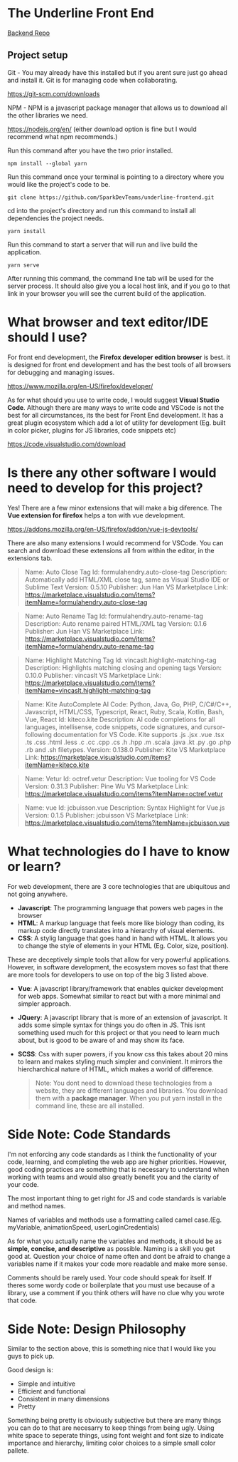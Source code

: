 # The Underline Front End

[Backend Repo](https://github.com/SparkDevTeams/underline-backend)

## Project setup

Git - You may already have this installed but if you arent sure just go ahead and install it. Git is for managing code when collaborating.

https://git-scm.com/downloads

NPM - NPM is a javascript package manager that allows us to download all the other libraries we need. 

https://nodejs.org/en/ (either download option is fine but I would recommend what npm recommends.)

Run this command after you have the two prior installed.
```
npm install --global yarn
```

Run this command once your terminal is pointing to a directory where you would like the project's code to be.
```
git clone https://github.com/SparkDevTeams/underline-frontend.git
```

cd into the project's directory and run this command to install all dependencies the project needs.

```
yarn install
```

Run this command to start a server that will run and live build the application.

```
yarn serve
```

After running this command, the command line tab will be used for the server process. It should also give you a local host link, and if you go to that link in your browser you will see the current build of the application.

# What browser and text editor/IDE should I use?

For front end development, the **Firefox developer edition browser** is best. it is designed for front end development and has the best tools of all browsers for debugging and managing issues.

https://www.mozilla.org/en-US/firefox/developer/

As for what should you use to write code, I would suggest **Visual Studio Code**. Although there are many ways to write code and VSCode is not the best for all circumstances, its the best for Front End development. It has a great plugin ecosystem which add a lot of utility for development (Eg. built in color picker, plugins for JS libraries, code snippets etc)

https://code.visualstudio.com/download

# Is there any other software I would need to develop for this project?

Yes! There are a few minor extensions that will make a big diference. The **Vue extension for firefox** helps a ton with vue development.

https://addons.mozilla.org/en-US/firefox/addon/vue-js-devtools/



There are also many extensions I would recommend for VSCode. You can search and download these extensions all from within the editor, in the extensions tab.

> Name: Auto Close Tag
> Id: formulahendry.auto-close-tag
> Description: Automatically add HTML/XML close tag, same as Visual Studio IDE or Sublime Text
> Version: 0.5.10
> Publisher: Jun Han
> VS Marketplace Link: https://marketplace.visualstudio.com/items?itemName=formulahendry.auto-close-tag

> Name: Auto Rename Tag
> Id: formulahendry.auto-rename-tag
> Description: Auto rename paired HTML/XML tag
> Version: 0.1.6
> Publisher: Jun Han
> VS Marketplace Link: https://marketplace.visualstudio.com/items?itemName=formulahendry.auto-rename-tag

> Name: Highlight Matching Tag
> Id: vincaslt.highlight-matching-tag
> Description: Highlights matching closing and opening tags
> Version: 0.10.0
> Publisher: vincaslt
> VS Marketplace Link: https://marketplace.visualstudio.com/items?itemName=vincaslt.highlight-matching-tag

> Name: Kite AutoComplete AI Code: Python, Java, Go, PHP, C/C#/C++, Javascript, HTML/CSS, Typescript, React, Ruby, Scala, Kotlin, Bash, Vue, React
> Id: kiteco.kite
> Description: AI code completions for all languages, intellisense, code snippets, code signatures, and cursor-following documentation for VS Code. Kite supports .js .jsx .vue .tsx .ts .css .html .less .c .cc .cpp .cs .h .hpp .m .scala .java .kt .py .go .php .rb and .sh filetypes.
> Version: 0.138.0
> Publisher: Kite
> VS Marketplace Link: https://marketplace.visualstudio.com/items?itemName=kiteco.kite

> Name: Vetur
> Id: octref.vetur
> Description: Vue tooling for VS Code
> Version: 0.31.3
> Publisher: Pine Wu
> VS Marketplace Link: https://marketplace.visualstudio.com/items?itemName=octref.vetur

> Name: vue
> Id: jcbuisson.vue
> Description: Syntax Highlight for Vue.js
> Version: 0.1.5
> Publisher: jcbuisson
> VS Marketplace Link: https://marketplace.visualstudio.com/items?itemName=jcbuisson.vue

# What technologies do I have to know or learn?

For web development, there are 3 core technologies that are ubiquitous and not going anywhere.

- **Javascript**: The programming language that powers web pages in the browser
- **HTML**: A markup language that feels more like biology than coding, its markup code directly translates into a hierarchy of visual elements.
- **CSS**: A stylig language that goes hand in hand with HTML. It allows you to change the style of elements in your HTML (Eg. Color, size, position).

These are deceptively simple tools that allow for very powerful applications. However, in software development, the ecosystem moves so fast that there are more tools for developers to use on top of the big 3 listed above.

- **Vue**: A javascript library/framework that enables quicker development for web apps. Somewhat similar to react but with a more minimal and simpler approach.

- **JQuery**: A javascript library that is more of an extension of javascript. It adds some simple syntax for things you do often in JS. This isnt something used much for this project or that you need to learn much about, but is good to be aware of and may show its face.

- **SCSS**: Css with super powers, if you know css this takes about 20 mins to learn and makes styling much simpler and convinient. It mirrors the hiercharchical nature of HTML, which makes a world of difference.

     > Note: You dont need to download these technologies from a website, they are different languages and libraries. You download them with a **package manager**. When you put yarn install in the command line, these are all installed.

# Side Note: Code Standards

I'm not enforcing any code standards as I think the functionality of your code, learning, and completing the web app are higher priorities. However, good coding practices are something that is necessary to understand when working with teams and would also greatly benefit you and the clarity of your code.

The most important thing to get right for JS and code standards is variable and method names.

Names of variables and methods use a formatting called camel case.(Eg. myVariable, animationSpeed, userLoginCredentials)

As for what you actually name the variables and methods, it should be as **simple, concise, and descriptive** as possible. Naming is a skill you get good at. Question your choice of name often and dont be afraid to change a variables name if it makes your code more readable and make more sense.

Comments should be rarely used. Your code should speak for itself. If theres some wordy code or boilerplate that you must use because of a library, use a comment if you think others will have no clue why you wrote that code.

# Side Note: Design Philosophy

Similar to the section above, this is something nice that I would like you guys to pick up.

Good design is:

- Simple and intuitive
- Efficient and functional
- Consistent in many dimensions
- Pretty

Something being pretty is obviously subjective but there are many things you can do to that are necesarry to keep things from being ugly. Using white space to seperate things, using font weight and font size to indicate importance and hierarchy, limiting color choices to a simple small color pallete.
